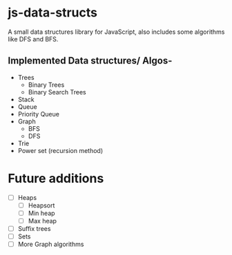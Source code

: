# js-data-structs
A small data structures library for JavaScript, also includes some algorithms like DFS and BFS.

## Implemented Data structures/ Algos-
- Trees
    - Binary Trees
    - Binary Search Trees
- Stack
- Queue
- Priority Queue
- Graph 
    - BFS
    - DFS
- Trie
- Power set (recursion method)

# Future additions

- [ ] Heaps
    - [ ] Heapsort
    - [ ] Min heap
    - [ ] Max heap
- [ ] Suffix trees
- [ ] Sets
- [ ] More Graph algorithms
